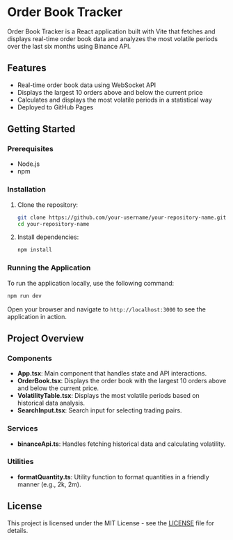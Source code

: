
# Order Book Tracker

Order Book Tracker is a React application built with Vite that fetches and displays real-time order book data and analyzes the most volatile periods over the last six months using Binance API.

## Features

- Real-time order book data using WebSocket API
- Displays the largest 10 orders above and below the current price
- Calculates and displays the most volatile periods in a statistical way
- Deployed to GitHub Pages

## Getting Started

### Prerequisites

- Node.js
- npm

### Installation

1. Clone the repository:

   ```sh
   git clone https://github.com/your-username/your-repository-name.git
   cd your-repository-name
   ```

2. Install dependencies:

   ```sh
   npm install
   ```

### Running the Application

To run the application locally, use the following command:

```sh
npm run dev
```

Open your browser and navigate to `http://localhost:3000` to see the application in action.


## Project Overview

### Components

- **App.tsx**: Main component that handles state and API interactions.
- **OrderBook.tsx**: Displays the order book with the largest 10 orders above and below the current price.
- **VolatilityTable.tsx**: Displays the most volatile periods based on historical data analysis.
- **SearchInput.tsx**: Search input for selecting trading pairs.

### Services

- **binanceApi.ts**: Handles fetching historical data and calculating volatility.

### Utilities

- **formatQuantity.ts**: Utility function to format quantities in a friendly manner (e.g., 2k, 2m).

## License

This project is licensed under the MIT License - see the [LICENSE](LICENSE) file for details.
